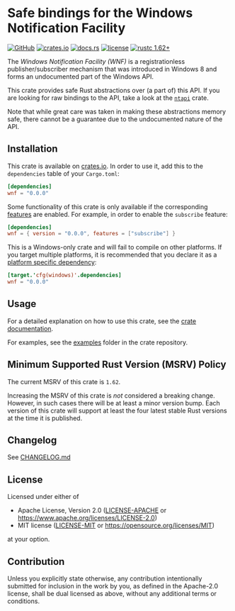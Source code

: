 # Safe bindings for the Windows Notification Facility

[![GitHub](https://img.shields.io/badge/GitHub-informational?logo=GitHub&labelColor=555555)](https://github.com/matthias-stemmler/wnf)
[![crates.io](https://img.shields.io/crates/v/wnf.svg)](https://crates.io/crates/wnf)
[![docs.rs](https://img.shields.io/docsrs/wnf)](https://docs.rs/wnf/latest/wnf/)
[![license](https://img.shields.io/crates/l/wnf.svg)](https://github.com/matthias-stemmler/wnf/blob/main/LICENSE-APACHE)
[![rustc 1.62+](https://img.shields.io/badge/rustc-1.62+-lightgrey.svg)](https://blog.rust-lang.org/2022/06/30/Rust-1.62.0.html)

The _Windows Notification Facility (WNF)_ is a registrationless publisher/subscriber mechanism that was introduced in
Windows 8 and forms an undocumented part of the Windows API.

This crate provides safe Rust abstractions over (a part of) this API. If you are looking for raw bindings to the API,
take a look at the [`ntapi`](https://docs.rs/ntapi/latest/ntapi/) crate.

Note that while great care was taken in making these abstractions memory safe, there cannot be a guarantee due to the
undocumented nature of the API.

## Installation

This crate is available on [crates.io](https://crates.io/crates/wnf). In order to use it, add this to the `dependencies`
table of your `Cargo.toml`:

```toml
[dependencies]
wnf = "0.0.0"
```

Some functionality of this crate is only available if the corresponding
[features](https://doc.rust-lang.org/cargo/reference/features.html) are enabled. For example, in order to enable the
`subscribe` feature:

```toml
[dependencies]
wnf = { version = "0.0.0", features = ["subscribe"] }
```

This is a Windows-only crate and will fail to compile on other platforms. If you target multiple platforms, it is
recommended that you declare it as a
[platform specific dependency](https://doc.rust-lang.org/cargo/reference/specifying-dependencies.html#platform-specific-dependencies):

```toml
[target.'cfg(windows)'.dependencies]
wnf = "0.0.0"
```

## Usage

For a detailed explanation on how to use this crate, see the [crate documentation][docs].

For examples, see the [examples] folder in the crate repository.

## Minimum Supported Rust Version (MSRV) Policy

The current MSRV of this crate is `1.62`.

Increasing the MSRV of this crate is _not_ considered a breaking change.
However, in such cases there will be at least a minor version bump. Each version
of this crate will support at least the four latest stable Rust versions at the
time it is published.

## Changelog

See [CHANGELOG.md](https://github.com/matthias-stemmler/wnf/blob/main/CHANGELOG.md)

## License

Licensed under either of

- Apache License, Version 2.0 ([LICENSE-APACHE](https://github.com/matthias-stemmler/wnf/blob/main/LICENSE-APACHE) or
  https://www.apache.org/licenses/LICENSE-2.0)
- MIT license ([LICENSE-MIT](https://github.com/matthias-stemmler/wnf/blob/main/LICENSE-MIT) or
  https://opensource.org/licenses/MIT)

at your option.

## Contribution

Unless you explicitly state otherwise, any contribution intentionally submitted
for inclusion in the work by you, as defined in the Apache-2.0 license, shall be
dual licensed as above, without any additional terms or conditions.

[examples]: https://github.com/matthias-stemmler/wnf/tree/v0.0.0/examples
[docs]: https://docs.rs/wnf/0.0.0/wnf/